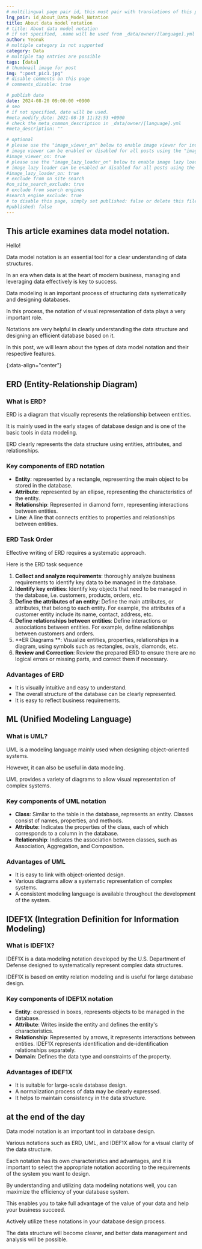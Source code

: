 ```yaml
---
# multilingual page pair id, this must pair with translations of this page. (This name must be unique)
lng_pair: id_About_Data_Model_Notation
title: About data model notation
# title: About data model notation
# if not specified, .name will be used from _data/owner/[language].yml
author: Yeonuk
# multiple category is not supported
category: Data
# multiple tag entries are possible
tags: [data]
# thumbnail image for post
img: ":post_pic1.jpg"
# disable comments on this page
# comments_disable: true

# publish date
date: 2024-08-20 09:00:00 +0900
# seo
# if not specified, date will be used.
#meta_modify_date: 2021-08-10 11:32:53 +0900
# check the meta_common_description in _data/owner/[language].yml
#meta_description: ""

# optional
# please use the "image_viewer_on" below to enable image viewer for individual pages or posts (_posts/ or [language]/_posts folders).
# image viewer can be enabled or disabled for all posts using the "image_viewer_posts: true" setting in _data/conf/main.yml.
#image_viewer_on: true
# please use the "image_lazy_loader_on" below to enable image lazy loader for individual pages or posts (_posts/ or [language]/_posts folders).
# image lazy loader can be enabled or disabled for all posts using the "image_lazy_loader_posts: true" setting in _data/conf/main.yml.
#image_lazy_loader_on: true
# exclude from on site search
#on_site_search_exclude: true
# exclude from search engines
#search_engine_exclude: true
# to disable this page, simply set published: false or delete this file
#published: false
---
```


<!-- outline-start -->

## This article examines data model notation.

Hello!

Data model notation is an essential tool for a clear understanding of data structures.

In an era when data is at the heart of modern business, managing and leveraging data effectively is key to success.

Data modeling is an important process of structuring data systematically and designing databases.

In this process, the notation of visual representation of data plays a very important role.

Notations are very helpful in clearly understanding the data structure and designing an efficient database based on it.

In this post, we will learn about the types of data model notation and their respective features.

{:data-align="center"}

<!-- outline-end -->

## ERD (Entity-Relationship Diagram)

### What is ERD?

ERD is a diagram that visually represents the relationship between entities.

It is mainly used in the early stages of database design and is one of the basic tools in data modeling.

ERD clearly represents the data structure using entities, attributes, and relationships.

### Key components of ERD notation

- **Entity**: represented by a rectangle, representing the main object to be stored in the database.
- **Attribute**: represented by an ellipse, representing the characteristics of the entity.
- **Relationship**: Represented in diamond form, representing interactions between entities.
- **Line**: A line that connects entities to properties and relationships between entities.

### ERD Task Order

Effective writing of ERD requires a systematic approach.

Here is the ERD task sequence

1. **Collect and analyze requirements**: thoroughly analyze business requirements to identify key data to be managed in the database.
2. **Identify key entities**: Identify key objects that need to be managed in the database, i.e. customers, products, orders, etc.
3. **Define the attributes of an entity**: Define the main attributes, or attributes, that belong to each entity. For example, the attributes of a customer entity include its name, contact, address, etc.
4. **Define relationships between entities**: Define interactions or associations between entities. For example, define relationships between customers and orders.
5. **ER Diagrams **: Visualize entities, properties, relationships in a diagram, using symbols such as rectangles, ovals, diamonds, etc.
6. **Review and Correction**: Review the prepared ERD to ensure there are no logical errors or missing parts, and correct them if necessary.

### Advantages of ERD

- It is visually intuitive and easy to understand.
- The overall structure of the database can be clearly represented.
- It is easy to reflect business requirements.

## ML (Unified Modeling Language)

### What is UML?

UML is a modeling language mainly used when designing object-oriented systems.

However, it can also be useful in data modeling.

UML provides a variety of diagrams to allow visual representation of complex systems.

### Key components of UML notation

- **Class**: Similar to the table in the database, represents an entity. Classes consist of names, properties, and methods.
- **Attribute**: Indicates the properties of the class, each of which corresponds to a column in the database.
- **Relationship**: Indicates the association between classes, such as Association, Aggregation, and Composition.

### Advantages of UML

- It is easy to link with object-oriented design.
- Various diagrams allow a systematic representation of complex systems.
- A consistent modeling language is available throughout the development of the system.

## IDEF1X (Integration Definition for Information Modeling)

### What is IDEF1X?

IDEF1X is a data modeling notation developed by the U.S. Department of Defense designed to systematically represent complex data structures.

IDEF1X is based on entity relation modeling and is useful for large database design.

### Key components of IDEF1X notation

- **Entity**: expressed in boxes, represents objects to be managed in the database.
- **Attribute**: Writes inside the entity and defines the entity's characteristics.
- **Relationship**: Represented by arrows, it represents interactions between entities. IDEF1X represents identification and de-identification relationships separately.
- **Domain**: Defines the data type and constraints of the property.

### Advantages of IDEF1X

- It is suitable for large-scale database design.
- A normalization process of data may be clearly expressed.
- It helps to maintain consistency in the data structure.

## at the end of the day

Data model notation is an important tool in database design.

Various notations such as ERD, UML, and IDEF1X allow for a visual clarity of the data structure.

Each notation has its own characteristics and advantages, and it is important to select the appropriate notation according to the requirements of the system you want to design.

By understanding and utilizing data modeling notations well, you can maximize the efficiency of your database system.

This enables you to take full advantage of the value of your data and help your business succeed.

Actively utilize these notations in your database design process.

The data structure will become clearer, and better data management and analysis will be possible.
